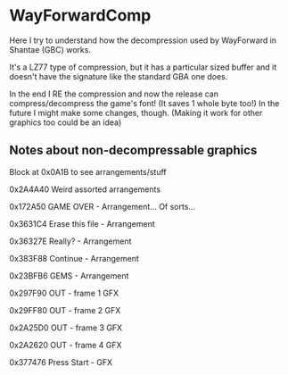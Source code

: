 # WayForwardComp
Here I try to understand how the decompression used by WayForward in Shantae (GBC) works.

It's a LZ77 type of compression, but it has a particular sized buffer and it doesn't have the signature like the standard GBA one does.

In the end I RE the compression and now the release can compress/decompress the game's font!
(It saves 1 whole byte too!)
In the future I might make some changes, though.
(Making it work for other graphics too could be an idea)

## Notes about non-decompressable graphics

Block at 0x0A1B to see arrangements/stuff

0x2A4A40 Weird assorted arrangements

0x172A50 GAME OVER - Arrangement... Of sorts...

0x3631C4 Erase this file - Arrangement

0x36327E Really? - Arrangement

0x383F88 Continue - Arrangement

0x23BFB6 GEMS - Arrangement

0x297F90 OUT - frame 1 GFX

0x29FF80 OUT - frame 2 GFX

0x2A25D0 OUT - frame 3 GFX

0x2A2620 OUT - frame 4 GFX

0x377476 Press Start - GFX
